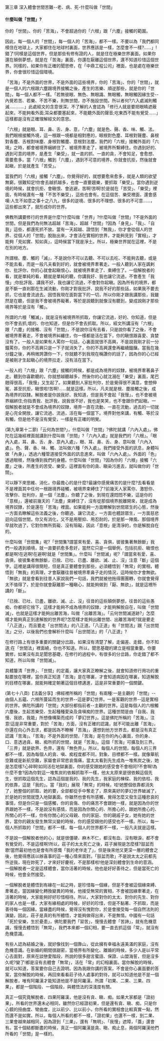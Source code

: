 第三章 深入體會世間苦難--老、病、死-什麼叫做「世間」

####  什麼叫做「世間」?

你的「世間」、你的「苦海」，不會超過你的「六根」跟「六塵」接觸的範圍。

因此，每一個人的「世間」，每一個人的「苦海」，都不一樣。不要以為「我們都同樣住在地球上，大家都住在地球村裏面，世界應該是一樣，怎麼會不一樣?......」!錯了!同樣是這個世界，但是那些有修有證的人，就是住在極樂世界裏面。如果你還在顛倒夢想，就是在「苦海」裏面，你還在厭離這個世界，還不知道珍惜這個世界。同樣的，如果你有正確的聞思修，在「中鼎工程公司」裡面，也是處在極樂世界，你會很珍惜這個環境。

「苦海」不是外面的世界，不是外面的這些境界，你的「苦海」、你的「世間」，就是一個人的六根跟六塵跟境界接觸之後，產生的苦樂、順逆那些，就是你的「世間」，每一個人都不一樣。「若無彼眼、無色、無眼識、無眼觸，無眼觸因緣生受--內覺若苦、若樂、不苦不樂，則無世間，亦不施設世間。所以者何?六入處滅則觸滅............」此處經文的含意很深。不了解的人會認為「修行人就是要把眼睛遮蔽起來，不能夠看外面;耳朵都要塞起來，不能聽外面的聲音;吃東西不能有覺受......」這樣都是沒有正確理解經文的意思。

「六根」就是眼、耳、鼻、舌、身、意，「六塵」就是色、聲、香、味、觸、法。我們眼根接觸外境，這一根跟一境都是相對應的，眼根對色塵、耳根對聲塵、鼻根對香塵、舌根對味塵、身根對觸塵、意根對法塵。我們的「六根」接觸外面的「六境」之時，都會被境界綑綁住了、被境界牽走了，被境界所繫縛住。你遇到好的、遇到可意的境界，是產生「樂受」，就一直的抓、一直的貪，不會知足，會愈想、需要愈多。當「六根」觸到「六塵」，遇到不可意的境界，你就會抗拒，然後就會起瞋，於是就產生「苦受」。

當我們的「六根」接觸「六塵」，你覺得好的，就想要愈來愈多，就是人類的欲望無窮，很難知足!你會去越抓越多，也會一直要趨樂，要抓取「樂受」。當你遇到逆境的時候，就會抗拒、會瞋恨、會逃避，苦啊!苦啊!於是就在「苦受」、「樂受」裡面，有時候還有一種「不苦不樂受」，這些也會有。在這個苦、樂受裡面，還會感嘆:人生不如意之事十之八九，很多的逆境、很多的不理想、很多的不可意......，這些都出來了，就形成你的世界。

佛教所講要修行的世界是什麼?什麼叫做「世界」?什麼叫做「世間」?不是外面的世間，但是我們為何無法超越「苦海」、超越「世間」?因為「身見」、「我」、「自我」這些，都還死抓不放。當有一天超越、證悟到「無我」，你才會從個人的世界、從個人的「世間」脫胎出來，才會活在實相的世界，才能夠見到「實相」，才能夠「見如實、知如真」，這時候當下就是淨土。所以，極樂世界就在這裡，不是在別的地方。

所謂根、塵、觸的「滅」，不是說你不可以去聽、不可以去吃、不能夠去聽，或是不能去看，而是一般凡夫看到好的，就會被境界牽著走。一般人聽到人家在諷剌你、批評你，你的心就會起瞋恨心，就被境界牽走了、束縛住了。一個解脫者的看，就是單純的看，聽就是單純的聽，你講我好、我也讓它流過，不會產生「我慢」;你批評我、講我不好，我也讓它流過，不會對你起瞋。因為所有的境界，都是不斷一直剎那在生滅流動，你剛才對我批評、說我不好的那些話，如果我不要去抓，它也是會流過去。因悟我現在面對當下的一切，所以你剛才跟我講那些，我雖然是在聽，但是我不會被境界礙著，等於是說聽到就像沒有聽到，變成說剛才那些境界等於是沒有「觸」。

所謂的六根「觸滅」，就是沒有被境界所抓取，你讓它流過，好的、你知道，但是你不會去抓;壞的、你也知道，但是你不會去抓取。所以，經文所講沒有「六根」跟「六塵」的接觸、沒有「世間」，不是說你沒有去看，只是說你看了之後，不會被境界牽著走，不會被境界糾纏住，你一樣都是活在當下，你的瞋恨跟喜愛、貪婪沒有了。一般人是如果有人罵你一句話，心裏面就很不高興，不是說我剛才前一分鐘罵你，你的不高興只是一下子就消失了，你的不高興還會再繼續醞釀。當我在幾分鐘之後，再稍微誇讚你一下，你就聽不到我現在稱讚你的話了，因為你的心已經是被剛才生起瞋心的境界拉走，沒有活在當下。

一般人的「六根」跟「六塵」接觸的時候，都是成為境界的奴隸，被境界牽著鼻子走。聽到你喜歡聽的，你就想越聽越多，然後你的心就沈溺在「樂受」裏面，尾巴翹得很高，「我慢」又生起了。如果聽到人家批判你，於是覺得很不滿意，會想伸冤、甚至抗拒，瞋恨啦!苦啊!......就是這樣。所以，凡夫就是根、塵接觸之後，成為境界的奴隸。解脫者是你說我好、我知道，但是我不會起「我慢」，也不會被境界綑綁住;你指責我、批評我，說我很不好，我也是笑笑，也不會跟你們起瞋。一個解脫者就是不會成為境界的奴隸，境界一直在流動、一直在流動，過去的一切就是心完全開放，讓它流過、流過，活在每一個當下。境界對他來講，有觸、等於沒有觸，但是他不是沒有覺受，一樣是有正確的明覺。



(第九章第十二節)「云何為世間?」，什麼叫做「世間」?佛陀就講「六內入處」。佛陀在這幾經裡面就講到什麼叫做「世間」?「六內入處」就是我們的「六根」。「眼內入處，耳、鼻、舌、身、意內入處」，眼、耳、鼻、舌、身、意叫做「六內入處」。色、聲、香、味、觸、法叫做六種「外入處」。我們接受外面的訊息，身體叫做「內身」，透過六種管道接受外面的訊息進來，叫做「六內入處」。外面的「色」透過眼根，然後傳到我們的身體。什麼叫做「世間」?因為你的「六根」接觸「六塵」之後，所產生的苦受、樂受，這裡面有你的貪、瞋染污進去，就叫做你的「世間」。

可以靜下來思維、消化，你最擔心的是什麼?最讓你感覺痛苦的是什麼?去看看是不是裡面其中任何一根跟境界碰觸，被境界束縛住了?前幾天人家罵你、激怒你、攻擊你、批判你，是一個「法塵」，你聽了之後，到現在還悶悶不樂，這是你的「意根」，還被前幾天的「法塵」束縛住了，沒有從那個境界脫離開來，就是成為境界奴隸，於是還在「苦海」裡面。如果能夠一方面瞭解到世間眾生的心態，然後一方面去瞭解這些法義之後，你聽過、讓它流走，一方面也體諒眾生，一方面慈悲迴向這個世間，你又有消化，又不是用壓抑、用忍耐的，於是那一陣風、那個境界早就吹過了，它對你無所質礙、沒有阻礙，因此「意根」是清淨的，你是解脫自在的。

什麼叫做「世間集」呢?「世間集?謂當來有愛、喜、貪俱，彼彼集著無餘斷」我們一般遇到順境，就一直要抓愈多愈好，當然它只是一個舉例，包括抗拒、瞋恨也都是啊!在逃啊!在避啊!就是「世間集」。什麼叫「世間滅」呢?「謂當來有愛、喜、貪俱，彼彼集者無餘斷，已捨、已吐、已盡、離欲、滅、止、沒」注意「斷」這個字。這裡是講得很簡短，但是真正要體會到那些，必須體悟到「無常」的實相，體悟到「無我」的真理，才會厭離往昔被境界牽鼻子走的情況，這時候你才會無欲。「無欲」就是會看到往昔人家說我們一句話，我們就被他拖得團團轉，你就會覺得太不值得了，於是你就會厭離那一種瞋心，就能夠做到「厭、無欲」，就是這裡所講的「斷」。

「已捨、已吐、已盡，離欲、滅、止、沒」往昔的這些顛倒夢想，往昔的這些愚痴，你都把它捨下，這樣才能夠不成為境界的奴隸，才能夠解脫自在，叫做「世間滅」，也就是這樣才能夠出離苦海，叫做「出離苦海」。「云何世間滅道跡?」怎麼樣才能夠真正到達解脫的世界呢?怎麼樣才能夠出離世間、出離苦海呢?就是要走「八正道」，而且要走「出世間法」的八正道。「八正道」有「世間法」跟「出世間法」之分，以後我們也會解析什麼叫「出世間法」的「八正道」?

在修行路上有很多重要的關鍵分岔路，如果沒有清楚了解，走偏差、走錯，你不知道;在「世間法」裡面繞，你也不知道。所以，聞思基礎的建立是相當重要。你要實修，如果沒有具足聞思基礎，在修行的過程中，有很多的分岔路，你走錯了都不知道，所以叫做「世間滅」。

具體釐清「世界」、「世間」的定義，讓大家真正瞭解之後，就會知道修行用功的重點要放在哪裡，當你真正知道「苦海」是在哪裏，才會知道病因在哪裏，知道解脫的目標在哪裏，就能夠確定朝著這個目標邁進，這是非常重要的一個關鍵。

(第七十八頁)【法義分享】:佛經裡所稱的「世間」有兩種:一是主觀的「世間」--由個人五蘊、六根所蔓延而生的世界--這是夢幻世界。一是客觀的世界--這是實相的世界。佛陀所講的「世間」大部份都指前者--主觀的世界。這是每個人的六根觸六塵後，生起苦樂受、生起種種愛染及貪嗔痴的世界。這種世間是由「自我、我慢、我欲，我能」所想像構築而成的「夢幻世界」。這是佛陀所稱的「苦海」。注意!這是非常重要，對於「苦海」方面，沒有正確的認識，就不可能出離「苦海」，你還在向心外去求，都是因為不瞭解「苦海」，還想到他方世界去，都是沒有真正認識「苦海」。「苦海」不是外面的世間，「苦海」是在你的內心裏面，你的身、口、意透過貪、瞋、痴所抓的世間，就是「苦海」。這個「苦海」可擴及到三界。「三界」就是欲界、色界，還有「無色界」。所以，每個人的世間，每個人的三界都不一樣，因為每個人的貪、嗔、痴程度都不同，對象、目標都不一樣。就像華航空難或是新航空難，家屬會非常悲哀傷痛，當太太看到先生成為一堆焦炭之後，她是怎麼樣?心碎啊!如同活在地獄裏面，你的感受跟她的感受會不會相同?不會啊!為什麼不會?因為你對這一堆焦炭的依賴抓取不一樣，他太太原來是很依賴這個先生，很抓取這個先生，認為這個是我的、我的先生，我家庭的棟樑、我的依柱、我的依靠，這是「我的」。當「我的」展現「無常」的時候，哇!她整個依靠都消失了，她整個的抓取、她的要，全部都從手中奪走了，原來美好的夢幻世界破滅了，於是她的世間就墮入地獄裏面。你雖然也會有所感觸，覺得怎麼又發生這種悲哀的事情，但是你只是一個感觸，你的哀傷、你的痛苦不會跟她一樣，就是因為你的世界跟她不一樣，不是說沒有感情，而是因為你關心的、所擔心的，跟她所擔心的、所關心的不一樣，你有你關心的父母親、你的家庭、你的親戚子女，她有她的世界，當你的親友發生無常災變的時候，你的感受跟他的感受也不一樣。所以，每一個人所抓取的「世間」都不一樣，每一個人的世界都不一樣，一般凡夫就是這樣。

不是說一個解脫者他的心，就是很僵硬、麻木不仁，都沒有血、沒有眼淚，都不會有覺受的，不是這樣啊!所以，莊子的太太死亡之後，莊子展現是怎麼樣?鼓盆而歌!當然最初他也是會有所感慨「我的老伴走了」，但是後來他又更深一層的體會之後，他覺得應該以辦喜事的這一種心情來面對。「鼓盆而歌」不是說太太之前都先忤逆我，現在妳死了，才來好好慶祝，不是那樣啦!他是深刻體會到生命的意涵。一個解脫者一定是這樣體會，當你活著的時候，他也是好好善待之，但是當死亡的時候，他會全然接受。

一個解脫者是體悟到有緣在一起之時，是珍惜每一個緣，但是不會被這個緣束縛、牽著走。當因緣變化轉換變異的時候，他接受無常的實相，不會被因緣牽著走，在活著的時候，大家能夠好好珍惜相待。所以，大家對你的太太、對你的先生、對你的家人也是一樣，大家有緣相處的時候，好好的珍惜，但是不黏著、不抓取，而是善待每一個因緣。當緣盡的時候，覺得沒有愧對你，於是會接受每一個自然法則的演變。因此，莊子是真的有所體悟，才能夠做得出來，不是無情。中國有一句話「死於安樂，生於憂患」，佛陀要我們「習苦」，慢慢去體會「苦諦」，就有危機意識，慢慢去體悟到「無常」，我們本來都一個幻相，要一直去抓這個「常」，就沒有危機意識。

有些人認為結婚之後，就好像找到一個靠山，從此擁有幸福永遠美滿的家庭，沒有危機意識。在新婚的期間很甜密，當境界有所變化、離婚的時候，多少人是以平常心去面對，原來在談戀愛階段，所說的很多甜言蜜語、保證、山盟海誓，但是沒多久呢?變了!都是沒有去體會「無常」，活在「常」的幻相裏面。當你解脫的時候，就可以知道，答案要你自己去證明。因為我跟你講的答案，不會是你心裏面要的答案，當你解脫的時候，再回來看看莊子待人處事的對待，就可以知道他是不是一個解脫者，唯有阿羅漢才能知道他是不是阿羅漢。所謂「初果、二果、三果、四果」，都是一個階段、一個階段，與體悟法的深淺度有關。

真正一個究竟解脫者、四果阿羅漢，他是沒有貪、瞋、痴。如果大家都是「證初果」，所看的世界還未必相同，雖然你已經證初果，但是還有貪、瞋、痴，只是你心鏡的扭曲度、彎曲度，比以前少、比以前小，你所看的實相會比較真實一點，然而還不是如實。所以，每個人所看的都不一樣，「證初果」也還不一樣，到二果、三果會越來越相同，因為證到「三果」，還有「無明」、「我慢」遮障，「蓋」還會有。當十個結都斷盡的時候，真正一個阿羅漢是貪、瞋、痴止息，兩個阿羅漢他們所看的「世間」是一樣的。